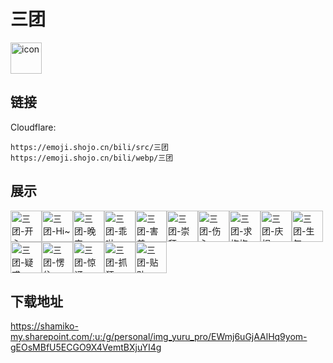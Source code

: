 # 三团
<img src="https://emoji.shojo.cn/bili/src/三团/icon.png" width="50" height="50" alt="icon">

## 链接
Cloudflare:
```
https://emoji.shojo.cn/bili/src/三团
https://emoji.shojo.cn/bili/webp/三团
```
## 展示
<img src="https://emoji.shojo.cn/bili/src/三团/三团-开心.png" width="50" height="50" alt="三团-开心"><img src="https://emoji.shojo.cn/bili/src/三团/三团-Hi~.png" width="50" height="50" alt="三团-Hi~"><img src="https://emoji.shojo.cn/bili/src/三团/三团-晚安.png" width="50" height="50" alt="三团-晚安"><img src="https://emoji.shojo.cn/bili/src/三团/三团-乖啦.png" width="50" height="50" alt="三团-乖啦"><img src="https://emoji.shojo.cn/bili/src/三团/三团-害羞.png" width="50" height="50" alt="三团-害羞"><img src="https://emoji.shojo.cn/bili/src/三团/三团-崇拜.png" width="50" height="50" alt="三团-崇拜"><img src="https://emoji.shojo.cn/bili/src/三团/三团-伤心.png" width="50" height="50" alt="三团-伤心"><img src="https://emoji.shojo.cn/bili/src/三团/三团-求抱抱.png" width="50" height="50" alt="三团-求抱抱"><img src="https://emoji.shojo.cn/bili/src/三团/三团-庆祝.png" width="50" height="50" alt="三团-庆祝"><img src="https://emoji.shojo.cn/bili/src/三团/三团-生气.png" width="50" height="50" alt="三团-生气"><img src="https://emoji.shojo.cn/bili/src/三团/三团-疑惑.png" width="50" height="50" alt="三团-疑惑"><img src="https://emoji.shojo.cn/bili/src/三团/三团-愣住.png" width="50" height="50" alt="三团-愣住"><img src="https://emoji.shojo.cn/bili/src/三团/三团-惊讶.png" width="50" height="50" alt="三团-惊讶"><img src="https://emoji.shojo.cn/bili/src/三团/三团-抓狂.png" width="50" height="50" alt="三团-抓狂"><img src="https://emoji.shojo.cn/bili/src/三团/三团-贴贴.png" width="50" height="50" alt="三团-贴贴">

## 下载地址

https://shamiko-my.sharepoint.com/:u:/g/personal/img_yuru_pro/EWmj6uGjAAlHq9yom-gEOsMBfU5ECGO9X4VemtBXjuYI4g